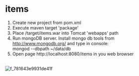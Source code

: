 # items

1. Create new project from pom.xml<br>
2. Execute maven target 'package'<br>
3. Place /target/items.war into Tomcat 'webapps' path<br>
4. Run mongoDB server. Install mongo db tools from http://www.mongodb.org/ and type in console:<br>
  mongod --dbpath ~/data/db<br>
3. Open page http://localhost:8080/items in you web browser<br><br>

![f_781643e9931de41f](https://github.com/ickee953/items/assets/152408327/adf2be52-368b-41c6-b52b-a720efb5cfe0)
